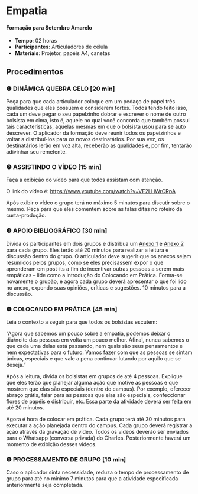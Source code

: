 # Empatia
#### Formação para Setembro Amarelo


- **Tempo**: 02 horas
- **Participantes**:  Articuladores de célula
- **Materiais**: Projetor, papéis A4, canetas

## Procedimentos

### ❶ DINÂMICA QUEBRA GELO [20 min]

Peça para que cada articulador coloque em um pedaço de papel três qualidades que eles possuem e considerem fortes.
Todos tendo feito isso, cada um deve pegar o seu papelzinho dobrar e escrever o nome de outro bolsista em cima, isto é, 
aquele no qual você concorda que também possui tais características, aquelas mesmas em que o bolsista usou para se auto descrever. 
O aplicador da formação deve reunir todos os papeizinhos e voltar a distribuí-los para os novos destinatários.
Por sua vez, os destinatários lerão em voz alta, receberão as qualidades e, por fim, tentarão adivinhar seu remetente.


### ❷ ASSISTINDO O VÍDEO [15 min]
Faça a exibição do vídeo para que todos assistam com atenção. 

O link do vídeo é: https://www.youtube.com/watch?v=VF2LHWrCRpA

Após exibir o vídeo o grupo terá no máximo 5 minutos para discutir sobre o mesmo. 
Peça para que eles comentem sobre as falas ditas no roteiro da curta-produção.


### ❸ APOIO BIBLIOGRÁFICO  [30 min]

Divida os participantes em dois grupos e distribua um [Anexo 1](anexo1.pdf) e [Anexo 2](anexo2.pdf) para cada grupo. 
Eles terão até 20 minutos para realizar a leitura e discussão dentro do grupo. 
O articulador deve sugerir que os anexos sejam resumidos pelos grupos, como se eles precisassem expor 
o que aprenderam em post-its a fim de incentivar outras pessoas a serem mais empáticas – lide como a introdução do Colocando em Prática.
Forma-se novamente o grupão, e agora cada grupo deverá apresentar o que foi lido no anexo, expondo suas opiniões, críticas e sugestões. 10 minutos para a discussão. 


### ❹ COLOCANDO EM PRÁTICA  [45 min]

Leia o contexto a seguir para que todos os bolsistas escutem:

“Agora que sabemos um pouco sobre a empatia, podemos deixar o dia/noite das pessoas em volta um pouco melhor. Afinal, nunca sabemos o que cada 
uma delas está passando, nem quais são seus pensamentos e nem expectativas para o futuro. Vamos fazer com que as pessoas se sintam únicas, 
especiais e que vale a pena continuar lutando por aquilo que se deseja.”

Após a leitura, divida os bolsistas em grupos de até 4 pessoas. Explique que eles terão que planejar alguma ação que motive as pessoas e que 
mostrem que elas são especiais (dentro do campus). Por exemplo, oferecer abraço grátis, falar para as pessoas que elas são especiais, 
confeccionar flores de papéis e distribuir, etc. Essa parte da atividade deverá ser feita em até 20 minutos.

Agora é hora de colocar em prática. Cada grupo terá até 30 minutos para executar a ação planejada dentro do campus. Cada grupo deverá registrar 
a ação através da gravação de vídeo. Todos os vídeos deverão ser enviados para o Whatsapp (conversa privada) do Charles. Posteriormente haverá 
um momento de exibição desses vídeos. 


### ❺ PROCESSAMENTO DE GRUPO [10 min]
Caso o aplicador sinta necessidade, reduza o tempo de processamento de grupo para até no mínimo 7 minutos para que a atividade especificada 
anteriormente seja completada.
